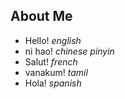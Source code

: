 ## About Me
- Hello! *english*
- ni hao! *chinese pinyin*
- Salut! *french*
- vanakum! *tamil*
- Hola! *spanish*
